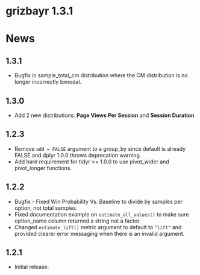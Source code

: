 # grizbayr 1.3.1

# News

## 1.3.1

- Bugfix in sample_total_cm distribution where the CM distribution is no longer incorrectly bimodal.

## 1.3.0

- Add 2 new distributions: **Page Views Per Session** and **Session Duration**

## 1.2.3

- Remove `add = FALSE` argument to a group_by since default is already FALSE and dplyr 1.0.0 throws deprecation warning.
- Add hard requirement for tidyr >= 1.0.0 to use pivot_wider and pivot_longer functions.

## 1.2.2

- Bugfix - Fixed Win Probability Vs. Baseline to divide by samples per option, not total samples.
- Fixed documentation example on `estimate_all_values()` to make sure option_name column returned a string not a factor.
- Changed `estimate_lift()` metric argument to default to `"lift"` and provided clearer error messaging when there is an invalid argument.

## 1.2.1 

- Initial release.
